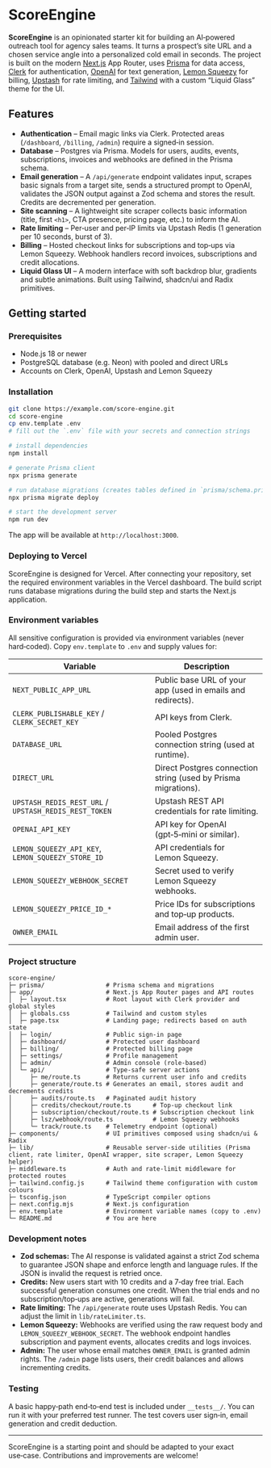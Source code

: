 # ScoreEngine

**ScoreEngine** is an opinionated starter kit for building an AI‑powered outreach tool for agency sales teams. It turns a prospect’s site URL and a chosen service angle into a personalized cold email in seconds. The project is built on the modern [Next.js](https://nextjs.org/) App Router, uses [Prisma](https://prisma.io/) for data access, [Clerk](https://clerk.com/) for authentication, [OpenAI](https://openai.com/) for text generation, [Lemon Squeezy](https://www.lemonsqueezy.com/) for billing, [Upstash](https://upstash.com/) for rate limiting, and [Tailwind](https://tailwindcss.com/) with a custom “Liquid Glass” theme for the UI.

## Features

* **Authentication** – Email magic links via Clerk. Protected areas (`/dashboard`, `/billing`, `/admin`) require a signed‑in session.
* **Database** – Postgres via Prisma. Models for users, audits, events, subscriptions, invoices and webhooks are defined in the Prisma schema.
* **Email generation** – A `/api/generate` endpoint validates input, scrapes basic signals from a target site, sends a structured prompt to OpenAI, validates the JSON output against a Zod schema and stores the result. Credits are decremented per generation.
* **Site scanning** – A lightweight site scraper collects basic information (title, first `<h1>`, CTA presence, pricing page, etc.) to inform the AI.
* **Rate limiting** – Per‑user and per‑IP limits via Upstash Redis (1 generation per 10 seconds, burst of 3).
* **Billing** – Hosted checkout links for subscriptions and top‑ups via Lemon Squeezy. Webhook handlers record invoices, subscriptions and credit allocations.
* **Liquid Glass UI** – A modern interface with soft backdrop blur, gradients and subtle animations. Built using Tailwind, shadcn/ui and Radix primitives.

## Getting started

### Prerequisites

* Node.js 18 or newer
* PostgreSQL database (e.g. Neon) with pooled and direct URLs
* Accounts on Clerk, OpenAI, Upstash and Lemon Squeezy

### Installation

```bash
git clone https://example.com/score-engine.git
cd score-engine
cp env.template .env
# fill out the `.env` file with your secrets and connection strings

# install dependencies
npm install

# generate Prisma client
npx prisma generate

# run database migrations (creates tables defined in `prisma/schema.prisma`)
npx prisma migrate deploy

# start the development server
npm run dev
```

The app will be available at `http://localhost:3000`.

### Deploying to Vercel

ScoreEngine is designed for Vercel. After connecting your repository, set the required environment variables in the Vercel dashboard. The build script runs database migrations during the build step and starts the Next.js application.

### Environment variables

All sensitive configuration is provided via environment variables (never hard‑coded). Copy `env.template` to `.env` and supply values for:

| Variable | Description |
|---------|-------------|
| `NEXT_PUBLIC_APP_URL` | Public base URL of your app (used in emails and redirects). |
| `CLERK_PUBLISHABLE_KEY` / `CLERK_SECRET_KEY` | API keys from Clerk. |
| `DATABASE_URL` | Pooled Postgres connection string (used at runtime). |
| `DIRECT_URL` | Direct Postgres connection string (used by Prisma migrations). |
| `UPSTASH_REDIS_REST_URL` / `UPSTASH_REDIS_REST_TOKEN` | Upstash REST API credentials for rate limiting. |
| `OPENAI_API_KEY` | API key for OpenAI (gpt‑5‑mini or similar). |
| `LEMON_SQUEEZY_API_KEY`, `LEMON_SQUEEZY_STORE_ID` | API credentials for Lemon Squeezy. |
| `LEMON_SQUEEZY_WEBHOOK_SECRET` | Secret used to verify Lemon Squeezy webhooks. |
| `LEMON_SQUEEZY_PRICE_ID_*` | Price IDs for subscriptions and top‑up products. |
| `OWNER_EMAIL` | Email address of the first admin user. |

### Project structure

```
score-engine/
├─ prisma/                 # Prisma schema and migrations
├─ app/                    # Next.js App Router pages and API routes
│  ├─ layout.tsx           # Root layout with Clerk provider and global styles
│  ├─ globals.css          # Tailwind and custom styles
│  ├─ page.tsx             # Landing page; redirects based on auth state
│  ├─ login/               # Public sign‑in page
│  ├─ dashboard/           # Protected user dashboard
│  ├─ billing/             # Protected billing page
│  ├─ settings/            # Profile management
│  ├─ admin/               # Admin console (role‑based)
│  └─ api/                 # Type‑safe server actions
│     ├─ me/route.ts       # Returns current user info and credits
│     ├─ generate/route.ts # Generates an email, stores audit and decrements credits
│     ├─ audits/route.ts   # Paginated audit history
│     ├─ credits/checkout/route.ts      # Top‑up checkout link
│     ├─ subscription/checkout/route.ts # Subscription checkout link
│     ├─ lsz/webhook/route.ts           # Lemon Squeezy webhooks
│     └─ track/route.ts    # Telemetry endpoint (optional)
├─ components/             # UI primitives composed using shadcn/ui & Radix
├─ lib/                    # Reusable server‑side utilities (Prisma client, rate limiter, OpenAI wrapper, site scraper, Lemon Squeezy helper)
├─ middleware.ts           # Auth and rate‑limit middleware for protected routes
├─ tailwind.config.js      # Tailwind theme configuration with custom colours
├─ tsconfig.json           # TypeScript compiler options
├─ next.config.mjs         # Next.js configuration
├─ env.template            # Environment variable names (copy to .env)
└─ README.md               # You are here
```

### Development notes

* **Zod schemas:** The AI response is validated against a strict Zod schema to guarantee JSON shape and enforce length and language rules. If the JSON is invalid the request is retried once.
* **Credits:** New users start with 10 credits and a 7‑day free trial. Each successful generation consumes one credit. When the trial ends and no subscription/top‑ups are active, generations will fail.
* **Rate limiting:** The `/api/generate` route uses Upstash Redis. You can adjust the limit in `lib/rateLimiter.ts`.
* **Lemon Squeezy:** Webhooks are verified using the raw request body and `LEMON_SQUEEZY_WEBHOOK_SECRET`. The webhook endpoint handles subscription and payment events, allocates credits and logs invoices.
* **Admin:** The user whose email matches `OWNER_EMAIL` is granted admin rights. The `/admin` page lists users, their credit balances and allows incrementing credits.

### Testing

A basic happy‑path end‑to‑end test is included under `__tests__/`. You can run it with your preferred test runner. The test covers user sign‑in, email generation and credit deduction.

---

ScoreEngine is a starting point and should be adapted to your exact use‑case. Contributions and improvements are welcome!